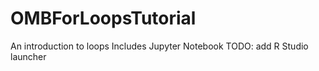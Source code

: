 # OMBForLoopsTutorial
An introduction to loops
Includes Jupyter Notebook 
TODO:
add R Studio launcher
<br><br>

